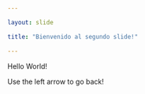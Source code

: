 ```yaml
---

layout: slide

title: "Bienvenido al segundo slide!"

---
```


Hello World!

Use the left arrow to go back!

